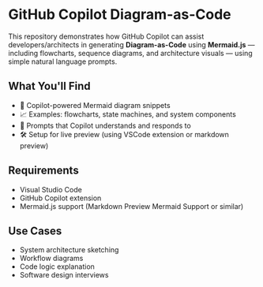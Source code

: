 # GitHub Copilot Diagram-as-Code

This repository demonstrates how GitHub Copilot can assist developers/architects in generating **Diagram-as-Code** using **Mermaid.js** — including flowcharts, sequence diagrams, and architecture visuals — using simple natural language prompts.

## What You'll Find

- 📝 Copilot-powered Mermaid diagram snippets
- 📈 Examples: flowcharts, state machines, and system components
- 🤖 Prompts that Copilot understands and responds to
- 🛠️ Setup for live preview (using VSCode extension or markdown preview)

## Requirements

- Visual Studio Code
- GitHub Copilot extension
- Mermaid.js support (Markdown Preview Mermaid Support or similar)

## Use Cases

- System architecture sketching
- Workflow diagrams
- Code logic explanation
- Software design interviews
